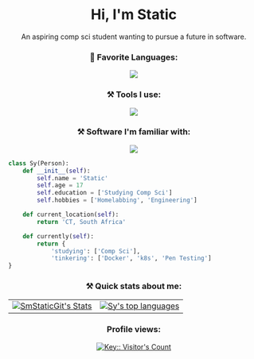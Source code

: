 <div align="center">
  <h1>Hi, I'm Static</h1>
  <p1>An aspiring comp sci student wanting to pursue a future in software.</p>
</div>

<h3 align="center">📄 Favorite Languages:</h3>
<p align="center">
  <a href="https://skillicons.dev">
    <img src="https://skillicons.dev/icons?i=java,py,html" />
  </a>
</p>

</p>
<h3 align="center">⚒ Tools I use:</h3>
<p align="center">
  <a href="https://skillicons.dev">
    <img src="https://skillicons.dev/icons?i=aws,git,docker,cloudflare,idea" />
  </a>
</p>

</p>
<h3 align="center">⚒ Software I'm familiar with:</h3>
<p align="center">
  <a href="https://skillicons.dev">
    <img src="https://skillicons.dev/icons?i=aws,git,docker,cloudflare,idea,java,py,html,debian,blender,wordpress,webstorm,vscode,vim,ubuntu,stackoverflow,redhat,raspberrypi,pycharm,ps,obsidian,nix,nodejs,nginx,mongodb,linux,,js,idea,grafana" />
  </a>
</p>

```python
class Sy(Person):
    def __init__(self):
        self.name = 'Static'
        self.age = 17
        self.education = ['Studying Comp Sci']
        self.hobbies = ['Homelabbing', 'Engineering']

    def current_location(self):
        return 'CT, South Africa'

    def currently(self):
        return {
            'studying': ['Comp Sci'],
            'tinkering': ['Docker', 'k8s', 'Pen Testing']
}
```

<h3 align="center">⚒ Quick stats about me:</h3>
<p align="center">
  <table align="center">
    <tr>
      <td>
        <a href="https://github.com/SmStaticGit">
          <img src="https://github-readme-stats.vercel.app/api?username=SmStaticGit&show_icons=true&title_color=f6c32c&icon_color=f6c32c&text_color=9f9f9f&bg_color=151515&count_private=true" alt="SmStaticGit's Stats" />
        </a>
      </td>
      <td>
        <a href="https://github.com/SmStaticGit">
          <img src="https://github-readme-stats.vercel.app/api/top-langs/?username=SmStaticGit&show_icons=true&title_color=f6c32c&icon_color=f6c32c&text_color=9f9f9f&bg_color=151515&count_private=true&layout=compact" alt="Sy's top languages" />
        </a>
      </td>
    </tr>
  </table>
</p>

<h3 align="center"> Profile views:</h3>
<p align="center">
  <a href="https://skillicons.dev">
    <img src="https://profile-counter.deno.dev/:SmStaticGit:/count.svg" alt="Key:: Visitor's Count" />
  </a>
</p>

